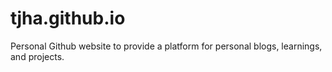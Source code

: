 # tjha.github.io
Personal Github website to provide a platform for personal blogs, learnings, and projects.

